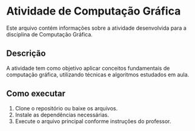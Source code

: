 # Atividade de Computação Gráfica

Este arquivo contém informações sobre a atividade desenvolvida para a disciplina de Computação Gráfica.

## Descrição

A atividade tem como objetivo aplicar conceitos fundamentais de computação gráfica, utilizando técnicas e algoritmos estudados em aula.

## Como executar

1. Clone o repositório ou baixe os arquivos.
2. Instale as dependências necessárias.
3. Execute o arquivo principal conforme instruções do professor.
